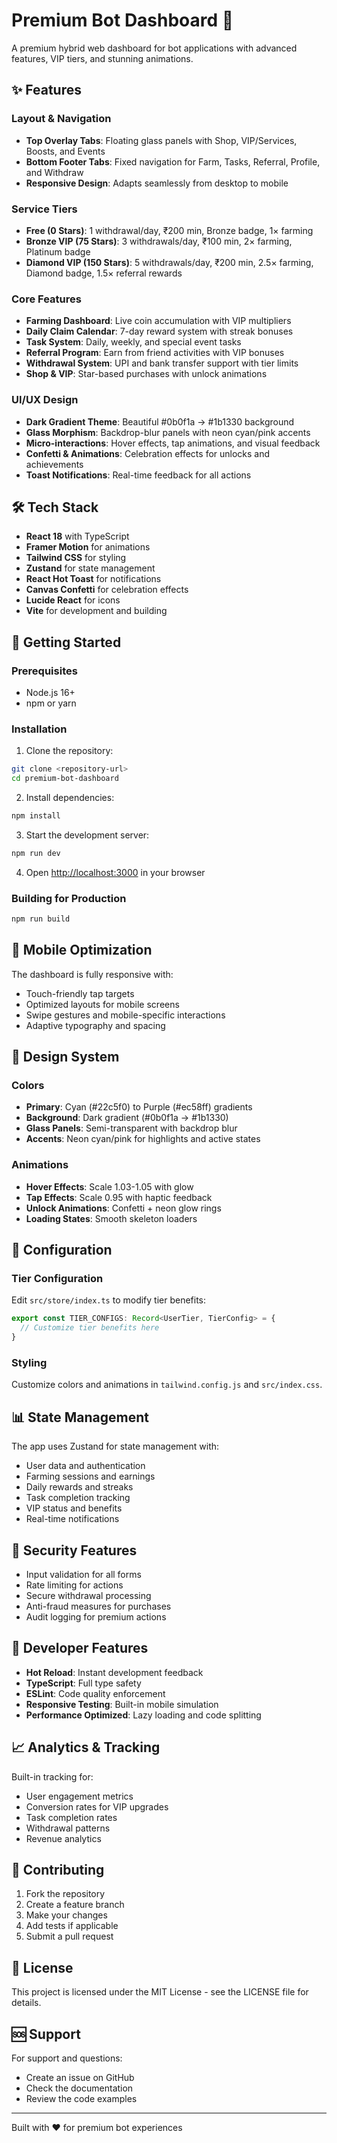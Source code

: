 # Premium Bot Dashboard 🚀

A premium hybrid web dashboard for bot applications with advanced features, VIP tiers, and stunning animations.

## ✨ Features

### Layout & Navigation
- **Top Overlay Tabs**: Floating glass panels with Shop, VIP/Services, Boosts, and Events
- **Bottom Footer Tabs**: Fixed navigation for Farm, Tasks, Referral, Profile, and Withdraw
- **Responsive Design**: Adapts seamlessly from desktop to mobile

### Service Tiers
- **Free (0 Stars)**: 1 withdrawal/day, ₹200 min, Bronze badge, 1× farming
- **Bronze VIP (75 Stars)**: 3 withdrawals/day, ₹100 min, 2× farming, Platinum badge
- **Diamond VIP (150 Stars)**: 5 withdrawals/day, ₹200 min, 2.5× farming, Diamond badge, 1.5× referral rewards

### Core Features
- **Farming Dashboard**: Live coin accumulation with VIP multipliers
- **Daily Claim Calendar**: 7-day reward system with streak bonuses
- **Task System**: Daily, weekly, and special event tasks
- **Referral Program**: Earn from friend activities with VIP bonuses
- **Withdrawal System**: UPI and bank transfer support with tier limits
- **Shop & VIP**: Star-based purchases with unlock animations

### UI/UX Design
- **Dark Gradient Theme**: Beautiful #0b0f1a → #1b1330 background
- **Glass Morphism**: Backdrop-blur panels with neon cyan/pink accents
- **Micro-interactions**: Hover effects, tap animations, and visual feedback
- **Confetti & Animations**: Celebration effects for unlocks and achievements
- **Toast Notifications**: Real-time feedback for all actions

## 🛠️ Tech Stack

- **React 18** with TypeScript
- **Framer Motion** for animations
- **Tailwind CSS** for styling
- **Zustand** for state management
- **React Hot Toast** for notifications
- **Canvas Confetti** for celebration effects
- **Lucide React** for icons
- **Vite** for development and building

## 🚀 Getting Started

### Prerequisites
- Node.js 16+ 
- npm or yarn

### Installation

1. Clone the repository:
```bash
git clone <repository-url>
cd premium-bot-dashboard
```

2. Install dependencies:
```bash
npm install
```

3. Start the development server:
```bash
npm run dev
```

4. Open [http://localhost:3000](http://localhost:3000) in your browser

### Building for Production

```bash
npm run build
```

## 📱 Mobile Optimization

The dashboard is fully responsive with:
- Touch-friendly tap targets
- Optimized layouts for mobile screens
- Swipe gestures and mobile-specific interactions
- Adaptive typography and spacing

## 🎨 Design System

### Colors
- **Primary**: Cyan (#22c5f0) to Purple (#ec58ff) gradients
- **Background**: Dark gradient (#0b0f1a → #1b1330)
- **Glass Panels**: Semi-transparent with backdrop blur
- **Accents**: Neon cyan/pink for highlights and active states

### Animations
- **Hover Effects**: Scale 1.03-1.05 with glow
- **Tap Effects**: Scale 0.95 with haptic feedback
- **Unlock Animations**: Confetti + neon glow rings
- **Loading States**: Smooth skeleton loaders

## 🔧 Configuration

### Tier Configuration
Edit `src/store/index.ts` to modify tier benefits:
```typescript
export const TIER_CONFIGS: Record<UserTier, TierConfig> = {
  // Customize tier benefits here
}
```

### Styling
Customize colors and animations in `tailwind.config.js` and `src/index.css`.

## 📊 State Management

The app uses Zustand for state management with:
- User data and authentication
- Farming sessions and earnings
- Daily rewards and streaks
- Task completion tracking
- VIP status and benefits
- Real-time notifications

## 🔐 Security Features

- Input validation for all forms
- Rate limiting for actions
- Secure withdrawal processing
- Anti-fraud measures for purchases
- Audit logging for premium actions

## 🎯 Developer Features

- **Hot Reload**: Instant development feedback
- **TypeScript**: Full type safety
- **ESLint**: Code quality enforcement
- **Responsive Testing**: Built-in mobile simulation
- **Performance Optimized**: Lazy loading and code splitting

## 📈 Analytics & Tracking

Built-in tracking for:
- User engagement metrics
- Conversion rates for VIP upgrades
- Task completion rates
- Withdrawal patterns
- Revenue analytics

## 🤝 Contributing

1. Fork the repository
2. Create a feature branch
3. Make your changes
4. Add tests if applicable
5. Submit a pull request

## 📄 License

This project is licensed under the MIT License - see the LICENSE file for details.

## 🆘 Support

For support and questions:
- Create an issue on GitHub
- Check the documentation
- Review the code examples

---

Built with ❤️ for premium bot experiences